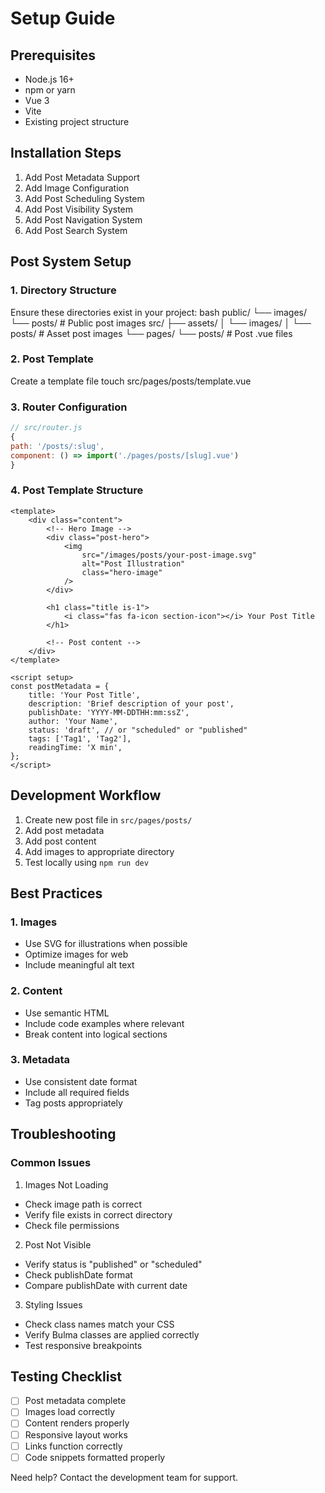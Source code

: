 # Setup Guide

## Prerequisites

- Node.js 16+
- npm or yarn
- Vue 3
- Vite
- Existing project structure

## Installation Steps

1. Add Post Metadata Support
2. Add Image Configuration
3. Add Post Scheduling System
4. Add Post Visibility System
5. Add Post Navigation System
6. Add Post Search System

## Post System Setup

### 1. Directory Structure

Ensure these directories exist in your project:
bash
public/
└── images/
└── posts/ # Public post images
src/
├── assets/
│ └── images/
│ └── posts/ # Asset post images
└── pages/
└── posts/ # Post .vue files

### 2. Post Template

Create a template file
touch src/pages/posts/template.vue

### 3. Router Configuration

```javascript
// src/router.js
{
path: '/posts/:slug',
component: () => import('./pages/posts/[slug].vue')
}
```

### 4. Post Template Structure

```vue
<template>
	<div class="content">
		<!-- Hero Image -->
		<div class="post-hero">
			<img
				src="/images/posts/your-post-image.svg"
				alt="Post Illustration"
				class="hero-image"
			/>
		</div>

		<h1 class="title is-1">
			<i class="fas fa-icon section-icon"></i> Your Post Title
		</h1>

		<!-- Post content -->
	</div>
</template>

<script setup>
const postMetadata = {
	title: 'Your Post Title',
	description: 'Brief description of your post',
	publishDate: 'YYYY-MM-DDTHH:mm:ssZ',
	author: 'Your Name',
	status: 'draft', // or "scheduled" or "published"
	tags: ['Tag1', 'Tag2'],
	readingTime: 'X min',
};
</script>
```

## Development Workflow

1. Create new post file in `src/pages/posts/`
2. Add post metadata
3. Add post content
4. Add images to appropriate directory
5. Test locally using `npm run dev`

## Best Practices

### 1. Images

- Use SVG for illustrations when possible
- Optimize images for web
- Include meaningful alt text

### 2. Content

- Use semantic HTML
- Include code examples where relevant
- Break content into logical sections

### 3. Metadata

- Use consistent date format
- Include all required fields
- Tag posts appropriately

## Troubleshooting

### Common Issues

1. Images Not Loading

- Check image path is correct
- Verify file exists in correct directory
- Check file permissions

2. Post Not Visible

- Verify status is "published" or "scheduled"
- Check publishDate format
- Compare publishDate with current date

3. Styling Issues

- Check class names match your CSS
- Verify Bulma classes are applied correctly
- Test responsive breakpoints

## Testing Checklist

- [ ] Post metadata complete
- [ ] Images load correctly
- [ ] Content renders properly
- [ ] Responsive layout works
- [ ] Links function correctly
- [ ] Code snippets formatted properly

Need help? Contact the development team for support.
